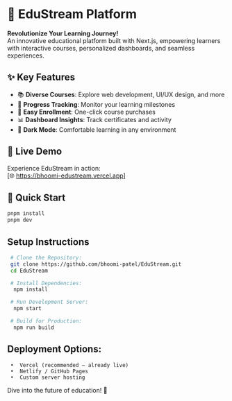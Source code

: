 # 🚀 EduStream Platform

**Revolutionize Your Learning Journey!**  
An innovative educational platform built with Next.js, empowering learners with interactive courses, personalized dashboards, and seamless experiences.

## ✨ Key Features
- 📚 **Diverse Courses**: Explore web development, UI/UX design, and more
- 🎯 **Progress Tracking**: Monitor your learning milestones
- 🛒 **Easy Enrollment**: One-click course purchases
- 📊 **Dashboard Insights**: Track certificates and activity
- 🌙 **Dark Mode**: Comfortable learning in any environment

## 🎥 Live Demo
Experience EduStream in action:  
[🌐 https://bhoomi-edustream.vercel.app]

## 🚀 Quick Start
```bash
pnpm install
pnpm dev
```

## Setup Instructions 
   ```bash 
    # Clone the Repository:
    git clone https://github.com/bhoomi-patel/EduStream.git
    cd EduStream 

    # Install Dependencies:
     npm install 

    # Run Development Server:
     npm start

    # Build for Production:
     npm run build
```

## Deployment Options:
     •	Vercel (recommended – already live)
     •	Netlify / GitHub Pages
     •	Custom server hosting

Dive into the future of education! 🌟
